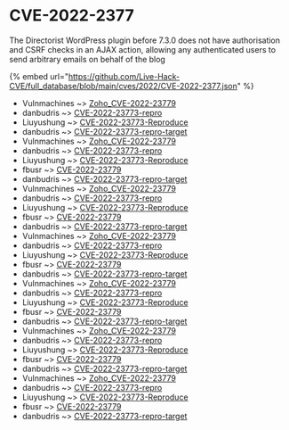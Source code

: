 # CVE-2022-2377

The Directorist WordPress plugin before 7.3.0 does not have authorisation and CSRF checks in an AJAX action, allowing any authenticated users to send arbitrary emails on behalf of the blog

{% embed url="https://github.com/Live-Hack-CVE/full_database/blob/main/cves/2022/CVE-2022-2377.json" %}


* Vulnmachines ~> [Zoho_CVE-2022-23779](https://www.alice-snow.ru/2022/database/cve-2022-2377/zoho_cve-2022-23779-vulnmachines)
* danbudris ~> [CVE-2022-23773-repro](https://www.alice-snow.ru/2022/database/cve-2022-2377/cve-2022-23773-repro-danbudris)
* Liuyushung ~> [CVE-2022-23773-Reproduce](https://www.alice-snow.ru/2022/database/cve-2022-2377/cve-2022-23773-reproduce-liuyushung)
* danbudris ~> [CVE-2022-23773-repro-target](https://www.alice-snow.ru/2022/database/cve-2022-2377/cve-2022-23773-repro-target-danbudris)
* Vulnmachines ~> [Zoho_CVE-2022-23779](https://www.alice-snow.ru/2022/database/cve-2022-2377/zoho_cve-2022-23779-vulnmachines)
* danbudris ~> [CVE-2022-23773-repro](https://www.alice-snow.ru/2022/database/cve-2022-2377/cve-2022-23773-repro-danbudris)
* Liuyushung ~> [CVE-2022-23773-Reproduce](https://www.alice-snow.ru/2022/database/cve-2022-2377/cve-2022-23773-reproduce-liuyushung)
* fbusr ~> [CVE-2022-23779](https://www.alice-snow.ru/2022/database/cve-2022-2377/cve-2022-23779-fbusr)
* danbudris ~> [CVE-2022-23773-repro-target](https://www.alice-snow.ru/2022/database/cve-2022-2377/cve-2022-23773-repro-target-danbudris)
* Vulnmachines ~> [Zoho_CVE-2022-23779](https://www.alice-snow.ru/2022/database/cve-2022-2377/zoho_cve-2022-23779-vulnmachines)
* danbudris ~> [CVE-2022-23773-repro](https://www.alice-snow.ru/2022/database/cve-2022-2377/cve-2022-23773-repro-danbudris)
* Liuyushung ~> [CVE-2022-23773-Reproduce](https://www.alice-snow.ru/2022/database/cve-2022-2377/cve-2022-23773-reproduce-liuyushung)
* fbusr ~> [CVE-2022-23779](https://www.alice-snow.ru/2022/database/cve-2022-2377/cve-2022-23779-fbusr)
* danbudris ~> [CVE-2022-23773-repro-target](https://www.alice-snow.ru/2022/database/cve-2022-2377/cve-2022-23773-repro-target-danbudris)
* Vulnmachines ~> [Zoho_CVE-2022-23779](https://www.alice-snow.ru/2022/database/cve-2022-2377/zoho_cve-2022-23779-vulnmachines)
* danbudris ~> [CVE-2022-23773-repro](https://www.alice-snow.ru/2022/database/cve-2022-2377/cve-2022-23773-repro-danbudris)
* Liuyushung ~> [CVE-2022-23773-Reproduce](https://www.alice-snow.ru/2022/database/cve-2022-2377/cve-2022-23773-reproduce-liuyushung)
* fbusr ~> [CVE-2022-23779](https://www.alice-snow.ru/2022/database/cve-2022-2377/cve-2022-23779-fbusr)
* danbudris ~> [CVE-2022-23773-repro-target](https://www.alice-snow.ru/2022/database/cve-2022-2377/cve-2022-23773-repro-target-danbudris)
* Vulnmachines ~> [Zoho_CVE-2022-23779](https://www.alice-snow.ru/2022/database/cve-2022-2377/zoho_cve-2022-23779-vulnmachines)
* danbudris ~> [CVE-2022-23773-repro](https://www.alice-snow.ru/2022/database/cve-2022-2377/cve-2022-23773-repro-danbudris)
* Liuyushung ~> [CVE-2022-23773-Reproduce](https://www.alice-snow.ru/2022/database/cve-2022-2377/cve-2022-23773-reproduce-liuyushung)
* fbusr ~> [CVE-2022-23779](https://www.alice-snow.ru/2022/database/cve-2022-2377/cve-2022-23779-fbusr)
* danbudris ~> [CVE-2022-23773-repro-target](https://www.alice-snow.ru/2022/database/cve-2022-2377/cve-2022-23773-repro-target-danbudris)
* Vulnmachines ~> [Zoho_CVE-2022-23779](https://www.alice-snow.ru/2022/database/cve-2022-2377/zoho_cve-2022-23779-vulnmachines)
* danbudris ~> [CVE-2022-23773-repro](https://www.alice-snow.ru/2022/database/cve-2022-2377/cve-2022-23773-repro-danbudris)
* Liuyushung ~> [CVE-2022-23773-Reproduce](https://www.alice-snow.ru/2022/database/cve-2022-2377/cve-2022-23773-reproduce-liuyushung)
* fbusr ~> [CVE-2022-23779](https://www.alice-snow.ru/2022/database/cve-2022-2377/cve-2022-23779-fbusr)
* danbudris ~> [CVE-2022-23773-repro-target](https://www.alice-snow.ru/2022/database/cve-2022-2377/cve-2022-23773-repro-target-danbudris)
* Vulnmachines ~> [Zoho_CVE-2022-23779](https://www.alice-snow.ru/2022/database/cve-2022-2377/zoho_cve-2022-23779-vulnmachines)
* danbudris ~> [CVE-2022-23773-repro](https://www.alice-snow.ru/2022/database/cve-2022-2377/cve-2022-23773-repro-danbudris)
* Liuyushung ~> [CVE-2022-23773-Reproduce](https://www.alice-snow.ru/2022/database/cve-2022-2377/cve-2022-23773-reproduce-liuyushung)
* fbusr ~> [CVE-2022-23779](https://www.alice-snow.ru/2022/database/cve-2022-2377/cve-2022-23779-fbusr)
* danbudris ~> [CVE-2022-23773-repro-target](https://www.alice-snow.ru/2022/database/cve-2022-2377/cve-2022-23773-repro-target-danbudris)